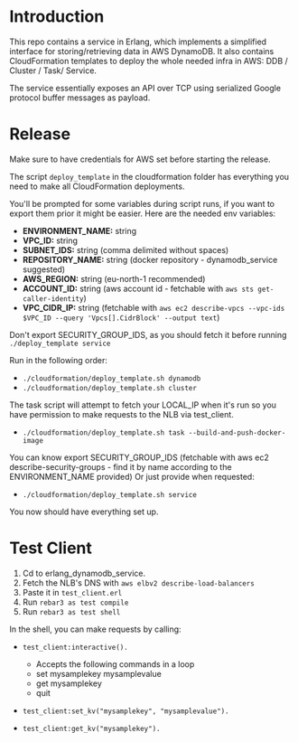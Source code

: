 # Introduction

This repo contains a service in Erlang, which implements a simplified interface for storing/retrieving data in AWS DynamoDB.
It also contains CloudFormation templates to deploy the whole needed infra in AWS: DDB / Cluster / Task/ Service.

The service essentially exposes an API over TCP using serialized Google protocol buffer messages as
payload.

# Release
Make sure to have credentials for AWS set before starting the release.

The script `deploy_template` in the cloudformation folder has everything you need to make all CloudFormation deployments.

You'll be prompted for some variables during script runs, if you want to export them prior it might be easier.
Here are the needed env variables:
- **ENVIRONMENT_NAME:** string
- **VPC_ID:** string
- **SUBNET_IDS:** string (comma delimited without spaces)
- **REPOSITORY_NAME:** string (docker repository - dynamodb_service suggested)
- **AWS_REGION:** string (eu-north-1 recommended)
- **ACCOUNT_ID:** string (aws account id - fetchable with `aws sts get-caller-identity`)
- **VPC_CIDR_IP:** string (fetchable with `aws ec2 describe-vpcs --vpc-ids $VPC_ID --query 'Vpcs[].CidrBlock' --output text`)

Don't export SECURITY_GROUP_IDS, as you should fetch it before running `./deploy_template service`

Run in the following order:
- `./cloudformation/deploy_template.sh dynamodb`
- `./cloudformation/deploy_template.sh cluster`

The task script will attempt to fetch your LOCAL_IP when it's run so you have permission to make requests to the NLB via test_client.
- `./cloudformation/deploy_template.sh task --build-and-push-docker-image`

You can know export SECURITY_GROUP_IDS (fetchable with aws ec2 describe-security-groups - find it by name according to the ENVIRONMENT_NAME provided)
Or just provide when requested:
- `./cloudformation/deploy_template.sh service`

You now should have everything set up.

# Test Client
1. Cd to erlang_dynamodb_service.
2. Fetch the NLB's DNS with `aws elbv2 describe-load-balancers`
3. Paste it in `test_client.erl`
3. Run `rebar3 as test compile`
4. Run `rebar3 as test shell`

In the shell, you can make requests by calling:
- `test_client:interactive().`
    - Accepts the following commands in a loop
    - set mysamplekey mysamplevalue
    - get mysamplekey
    - quit

- `test_client:set_kv("mysamplekey", "mysamplevalue").`
- `test_client:get_kv("mysamplekey").`
